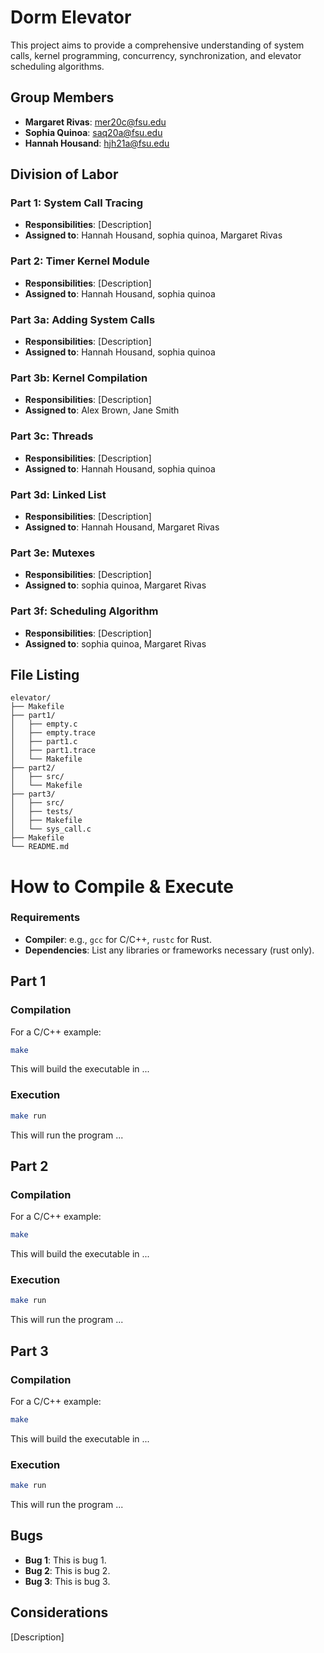 # Dorm Elevator

This project aims to provide a comprehensive understanding of system calls, kernel programming, concurrency, synchronization, and elevator scheduling algorithms. 

## Group Members
- **Margaret Rivas**: mer20c@fsu.edu
- **Sophia Quinoa**: saq20a@fsu.edu
- **Hannah Housand**: hjh21a@fsu.edu

## Division of Labor

### Part 1: System Call Tracing
- **Responsibilities**: [Description]
- **Assigned to**: Hannah Housand, sophia quinoa, Margaret Rivas


### Part 2: Timer Kernel Module
- **Responsibilities**: [Description]
- **Assigned to**: Hannah Housand, sophia quinoa

### Part 3a: Adding System Calls
- **Responsibilities**: [Description]
- **Assigned to**: Hannah Housand, sophia quinoa

### Part 3b: Kernel Compilation
- **Responsibilities**: [Description]
- **Assigned to**: Alex Brown, Jane Smith

### Part 3c: Threads
- **Responsibilities**: [Description]
- **Assigned to**: Hannah Housand, sophia quinoa

### Part 3d: Linked List
- **Responsibilities**: [Description]
- **Assigned to**: Hannah Housand, Margaret Rivas

### Part 3e: Mutexes
- **Responsibilities**: [Description]
- **Assigned to**: sophia quinoa, Margaret Rivas

### Part 3f: Scheduling Algorithm
- **Responsibilities**: [Description]
- **Assigned to**: sophia quinoa, Margaret Rivas

## File Listing
```
elevator/
├── Makefile
├── part1/
│   ├── empty.c
│   ├── empty.trace
│   ├── part1.c
│   ├── part1.trace
│   └── Makefile
├── part2/
│   ├── src/
│   └── Makefile
├── part3/
│   ├── src/
│   ├── tests/
│   ├── Makefile
│   └── sys_call.c
├── Makefile
└── README.md

```
# How to Compile & Execute

### Requirements
- **Compiler**: e.g., `gcc` for C/C++, `rustc` for Rust.
- **Dependencies**: List any libraries or frameworks necessary (rust only).

## Part 1

### Compilation
For a C/C++ example:
```bash
make
```
This will build the executable in ...
### Execution
```bash
make run
```
This will run the program ...

## Part 2

### Compilation
For a C/C++ example:
```bash
make
```
This will build the executable in ...
### Execution
```bash
make run
```
This will run the program ...


## Part 3

### Compilation
For a C/C++ example:
```bash
make
```
This will build the executable in ...
### Execution
```bash
make run
```
This will run the program ...


## Bugs
- **Bug 1**: This is bug 1.
- **Bug 2**: This is bug 2.
- **Bug 3**: This is bug 3.

## Considerations
[Description]
